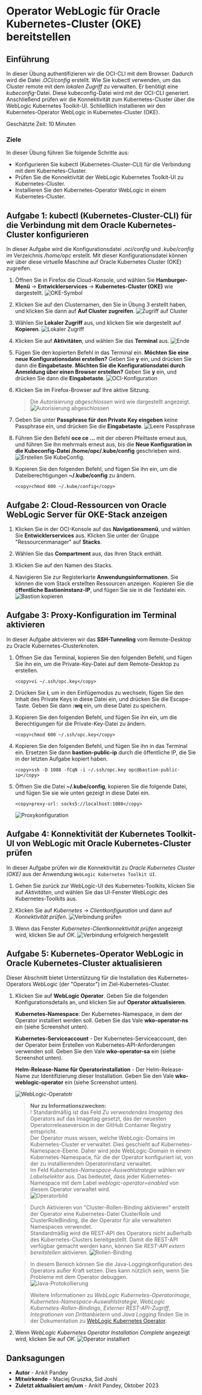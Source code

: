 # Operator WebLogic für Oracle Kubernetes-Cluster (OKE) bereitstellen

## Einführung

In dieser Übung authentifizieren wir die OCI-CLI mit dem Browser. Dadurch wird die Datei _.OCI/config_ erstellt. Wie Sie kubectl verwenden, um das Cluster remote mit dem _lokalen Zugriff_ zu verwalten. Er benötigt eine _kubeconfig_\-Datei. Diese kubeconfig-Datei wird mit der OCI-CLI generiert. Anschließend prüfen wir die Konnektivität zum Kubernetes-Cluster über die WebLogic Kubernetes Toolkit-UI. Schließlich installieren wir den Kubernetes-Operator WebLogic in Kubernetes-Cluster (OKE).

Geschätzte Zeit: 10 Minuten

### Ziele

In dieser Übung führen Sie folgende Schritte aus:

*   Konfigurieren Sie kubectl (Kubernetes-Cluster-CLI) für die Verbindung mit dem Kubernetes-Cluster.
*   Prüfen Sie die Konnektivität der WebLogic Kubernetes Toolkit-UI zu Kubernetes-Cluster.
*   Installieren Sie den Kubernetes-Operator WebLogic in einem Kubernetes-Cluster.

## Aufgabe 1: kubectl (Kubernetes-Cluster-CLI) für die Verbindung mit dem Oracle Kubernetes-Cluster konfigurieren

In dieser Aufgabe wird die Konfigurationsdatei _.oci/config_ und _.kube/config_ im Verzeichnis _/home/opc_ erstellt. Mit dieser Konfigurationsdatei können wir über diese virtuelle Maschine auf Oracle Kubernetes Cluster (OKE) zugreifen.

1.  Öffnen Sie in Firefox die Cloud-Konsole, und wählen Sie **Hamburger-Menü** -> **Entwicklerservices** -> **Kubernetes-Cluster (OKE)** wie dargestellt. ![OKE-Symbol](images/oke-icon.png)
    
2.  Klicken Sie auf den Clusternamen, den Sie in Übung 3 erstellt haben, und klicken Sie dann auf **Auf Cluster zugreifen**. ![Zugriff auf Cluster](images/access-cluster.png)
    
3.  Wählen Sie **Lokaler Zugriff** aus, und klicken Sie wie dargestellt auf **Kopieren**. ![Lokaler Zugriff](images/local-access.png)
    
4.  Klicken Sie auf **Aktivitäten**, und wählen Sie das **Terminal** aus. ![Ende](images/click-terminal.png)
    
5.  Fügen Sie den kopierten Befehl in das Terminal ein. **Möchten Sie eine neue Konfigurationsdatei erstellen?** Geben Sie **y** ein, und drücken Sie dann die **Eingabetaste**. **Möchten Sie die Konfigurationsdatei durch Anmeldung über einen Browser erstellen?** Geben Sie **y** ein, und drücken Sie dann die **Eingabetaste**. ![OCI-Konfiguration](images/oci-config.png)
    
6.  Klicken Sie im Firefox-Browser auf Ihre aktive Sitzung.
    
    > Die _Autorisierung abgeschlossen_ wird wie dargestellt angezeigt. ![Autorisierung abgeschlossen](images/authorization-complete.png)
    
7.  Geben Sie unter **Passphrase für den Private Key eingeben** keine Passphrase ein, und drücken Sie die **Eingabetaste**. ![Leere Passphrase](images/empty-passphrase.png)
    
8.  Führen Sie den Befehl **oce ce ...** mit der oberen Pfeiltaste erneut aus, und führen Sie ihn mehrmals erneut aus, bis die **Neue Konfiguration in die Kubeconfig-Datei /home/opc/.kube/config** geschrieben wird. ![Erstellen Sie KubeConfig.](images/create-kubeconfig.png)
    
9.  Kopieren Sie den folgenden Befehl, und fügen Sie ihn ein, um die Dateiberechtigungen **~/.kube/config** zu ändern.
    
        <copy>chmod 600 ~/.kube/config</copy>
        

## Aufgabe 2: Cloud-Ressourcen von Oracle WebLogic Server für OKE-Stack anzeigen

1.  Klicken Sie in der OCI-Konsole auf das **Navigationsmenü**, und wählen Sie **Entwicklerservices** aus. Klicken Sie unter der Gruppe "Ressourcenmanager" auf **Stacks**.
    
2.  Wählen Sie das **Compartment** aus, das Ihren Stack enthält.
    
3.  Klicken Sie auf den Namen des Stacks.
    
4.  Navigieren Sie zur Registerkarte **Anwendungsinformationen**. Sie können die vom Stack erstellten Ressourcen anzeigen. Kopieren Sie die **öffentliche Bastioninstanz-IP**, und fügen Sie sie in die Textdatei ein. ![Bastion kopieren](images/copy-bastion.png)
    

## Aufgabe 3: Proxy-Konfiguration im Terminal aktivieren

In dieser Aufgabe aktivieren wir das **SSH-Tunneling** vom Remote-Desktop zu Oracle Kubernetes-Clusterknoten.

1.  Öffnen Sie das Terminal, kopieren Sie den folgenden Befehl, und fügen Sie ihn ein, um die Private-Key-Datei auf dem Remote-Desktop zu erstellen.
    
        <copy>vi ~/.ssh/opc.key</copy>
        
2.  Drücken Sie **i**, um in den Einfügemodus zu wechseln, fügen Sie den Inhalt des Private Keys in diese Datei ein, und drücken Sie die Escape-Taste. Geben Sie dann **:wq** ein, um diese Datei zu speichern.
    
3.  Kopieren Sie den folgenden Befehl, und fügen Sie ihn ein, um die Berechtigungen für die Private-Key-Datei zu ändern.
    
        <copy>chmod 600 ~/.ssh/opc.key</copy>
        
4.  Kopieren Sie den folgenden Befehl, und fügen Sie ihn in das Terminal ein. Ersetzen Sie dann **bastion-public-ip** durch die öffentliche IP, die Sie in der letzten Aufgabe kopiert haben.
    
        <copy>ssh -D 1088 -fCqN -i ~/.ssh/opc.key opc@bastion-public-ip</copy>
        
5.  Öffnen Sie die Datei **~/.kube/config**, kopieren Sie die folgende Datei, und fügen Sie sie wie unten gezeigt in diese Datei ein.
    
        <copy>proxy-url: socks5://localhost:1088</copy>
        
    
    ![Proxykonfiguration](images/proxy-config.png)
    

## Aufgabe 4: Konnektivität der Kubernetes Toolkit-UI von WebLogic mit Oracle Kubernetes-Cluster prüfen

In dieser Aufgabe prüfen wir die Konnektivität zu _Oracle Kubernetes Cluster (OKE)_ aus der Anwendung `WebLogic Kubernetes Toolkit UI`.

1.  Gehen Sie zurück zur WebLogic-UI des Kubernetes-Toolkits, klicken Sie auf _Aktivitäten_, und wählen Sie das UI-Fenster WebLogic des Kubernetes-Toolkits aus.
    
2.  Klicken Sie auf _Kubernetes_ -> _Clientkonfiguration_ und dann auf _Konnektivität prüfen_. ![Verbindung prüfen](images/verify-connectivity.png)
    
3.  Wenn das Fenster _Kubernetes-Clientkonnektivität prüfen_ angezeigt wird, klicken Sie auf _OK_. ![Verbindung erfolgreich hergestellt](images/successfully-connected.png)
    

## Aufgabe 5: Kubernetes-Operator WebLogic in Oracle Kubernetes-Cluster aktualisieren

Dieser Abschnitt bietet Unterstützung für die Installation des Kubernetes-Operators WebLogic (der "Operator") im Ziel-Kubernetes-Cluster.

1.  Klicken Sie auf **WebLogic Operator**. Geben Sie die folgenden Konfigurationsdetails an, und klicken Sie auf **Operator aktualisieren**.
    
    **Kubernetes-Namespace**: Der Kubernetes-Namespace, in dem der Operator installiert werden soll. Geben Sie das Vale **wko-operator-ns** ein (siehe Screenshot unten).
    
    **Kubernetes-Serviceaccount** - Der Kubernetes-Serviceaccount, den der Operator beim Erstellen von Kubernetes-API-Anforderungen verwenden soll. Geben Sie den Vale **wko-operator-sa** ein (siehe Screenshot unten).
    
    **Helm-Release-Name für Operatorinstallation** - Der Helm-Release-Name zur Identifizierung dieser Installation. Geben Sie den Vale **wko-weblogic-operator** ein (siehe Screenshot unten).
    
    ![WebLogic-Operatotr](images/weblogic-operator.png)
    
    > **Nur zu Informationszwecken:**  
    > ! Standardmäßig ist das Feld _Zu verwendendes Imagetag_ des Operators auf das Imagetag gesetzt, das der neuesten Operatorreleaseversion in der GitHub Container Registry entspricht.  
    > Der Operator muss wissen, welche WebLogic-Domains im Kubernetes-Cluster er verwaltet. Dies geschieht auf Kubernetes-Namespace-Ebene. Daher wird jede WebLogic-Domain in einem Kubernetes-Namespace, für die der Operator konfiguriert ist, von der zu installierenden Operatorinstanz verwaltet.  
    > Im Feld _Kubernetes-Namespace-Auswahlstrategie_ wählen wir _Labelselektor_ aus. Das bedeutet, dass jeder Kubernetes-Namespace mit dem Label _weblogic-operator=enabled_ von diesem Operator verwaltet wird.  
    > ![Operatorbild](images/operator-image.png)
    
    > Durch Aktivieren von "Cluster-Rollen-Binding aktivieren" erstellt der Operator eine Kubernetes-Datei ClusterRole und ClusterRoleBinding, die der Operator für alle verwalteten Namespaces verwendet.  
    > Standardmäßig wird die REST-API des Operators nicht außerhalb des Kubernetes-Clusters bereitgestellt. Damit die REST-API verfügbar gemacht werden kann, können Sie _REST-API extern bereitstellen_ aktivieren. ![Rollen-Binding](images/role-binding.png)  
    
    > In diesem Bereich können Sie die Java-Loggingkonfiguration des Operators außer Kraft setzen. Dies kann nützlich sein, wenn Sie Probleme mit dem Operator debuggen.  
    > ![Java-Protokollierung](images/java-logging.png)  
    
    > Weitere Informationen zu _WebLogic Kubernetes-Operatorimage_, _Kubernetes-Namespace-Auswahlstrategie_, _WebLogic Kubernetes-Rollen-Bindings_, _Externer REST-API-Zugriff_, _Integrationen von Drittanbietern_ und _Java Logging_ finden Sie in der Dokumentation zu [WebLogic Kubernetes Operator](https://oracle.github.io/weblogic-toolkit-ui/navigate/kubernetes/k8s-wko/).
    
2.  Wenn _WebLogic Kubernetes Operator Installation Complete_ angezeigt wird, klicken Sie auf _OK_. ![Operator installiert](images/operator-installed.png)
    

## Danksagungen

*   **Autor** - Ankit Pandey
*   **Mitwirkende** - Maciej Gruszka, Sid Joshi
*   **Zuletzt aktualisiert am/um** - Ankit Pandey, Oktober 2023